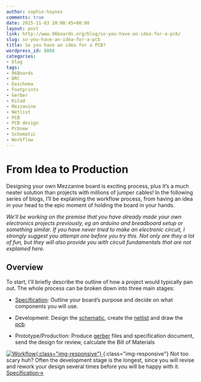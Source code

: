 ```yaml
---
author: sophie-haynes
comments: true
date: 2015-11-03 20:00:45+00:00
layout: post
link: http://www.96boards.org/blog/so-you-have-an-idea-for-a-pcb/
slug: so-you-have-an-idea-for-a-pcb
title: So you have an idea for a PCB?
wordpress_id: 8888
categories:
- blog
tags:
- 96Boards
- DRC
- Eeschema
- Footprints
- Gerber
- KiCad
- Mezzanine
- Netlist
- PCB
- PCB design
- Pcbnew
- Schematic
- Workflow
---
```


# From Idea to Production


Designing your own Mezzanine board is exciting process, plus it’s a much neater solution than projects with millions of jumper cables! In the following series of blogs, I’ll be explaining the workflow process, from having an idea in your head to the epic moment of holding the board in your hands.

_We’ll be working on the premise that you have already made your own electronics projects previously, eg an arduino and breadboard setup or something similar. If you have never tried to make an electronic circuit, I strongly suggest you attempt one before you try this. Not only are they a lot of fun, but they will also provide you with circuit fundamentals that are not explained here._


## Overview


To start, I'll briefly describe the outline of how a project would typically pan out. The whole process can be broken down into three main stages:



	
  * [Specification](https://www.96boards.org/?p=8941): Outline your board’s purpose and decide on what components you will use.

	
  * Development: Design the [schematic](https://www.96boards.org/?p=8946), create the [netlist](https://www.96boards.org/?p=8953) and draw the [pcb](https://www.96boards.org/?p=8964).

	
  * Prototype/Production: Produce [gerber](https://www.96boards.org/?p=8964) files and specification document, send the design for review, calculate the Bill of Materials


[![Workflow](/assets/images/blog/2015/10/Workflow.png){:class="img-responsive"} ](/assets/images/blog/2015/10/Workflow.png){:class="img-responsive"} 
Not too scary huh? Often the development stage is the longest, since you will revise and rework your design several times before you will be happy with it.
[Specification→](https://www.96boards.org/?p=8941)
